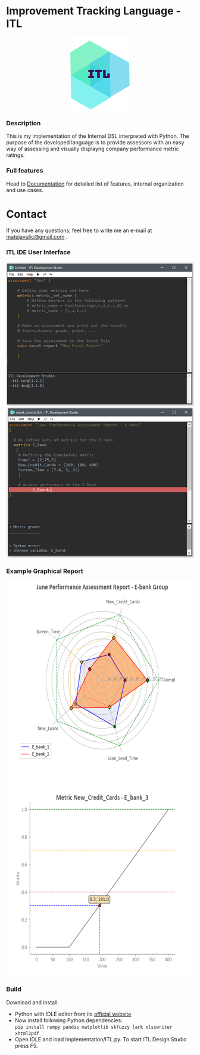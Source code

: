 # Improvement Tracking Language - ITL

<p align="center">
  <img width="162px" height="195px" src="https://raw.githubusercontent.com/matejavulic/improvement-tracking-language/master/Resources/itl.png">
</p>

### Description
This is my implementation of the Internal DSL interpreted with Python. The purpose of the developed language is to provide assessors with an easy way of assessing and visually displayng company performance metric ratings.

### Full features
Head to [Documentation](https://matejavulic.github.io/) for detailed list of features, internal organization and use cases.

# Contact
If you have any questions, feel free to write me an e-mail at matejavulic@gmail.com .

### ITL IDE User Interface 
<p align="center">
  <img src="https://raw.githubusercontent.com/matejavulic/improvement-tracking-language/master/Resources/ide1.png">
  <img src="https://raw.githubusercontent.com/matejavulic/improvement-tracking-language/master/Resources/ide2.png">
</p>

### Example Graphical Report
<p align="center">
  <img width="686px" height="528px" src="https://raw.githubusercontent.com/matejavulic/improvement-tracking-language/master/Resources/report1.png">
  <img width="686px" height="528px" src="https://raw.githubusercontent.com/matejavulic/improvement-tracking-language/master/Resources/report2.png">
</p>

### Build
Download and install:  
- Python with IDLE editor from its [official website](https://www.python.org/downloads/)
- Now install following Python dependencies:  
    `pip install numpy pandas matplotlib skfuzzy lark xlsxwriter xhtml2pdf`
- Open IDLE and load Implementation/ITL.py. To start ITL Design Studio press F5.
